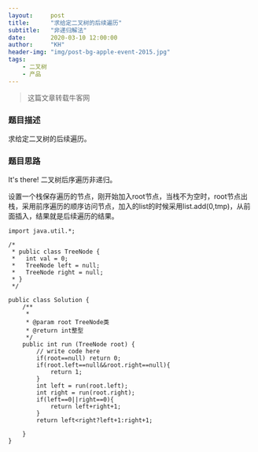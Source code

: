 ```yaml
---
layout:     post
title:      "求给定二叉树的后续遍历"
subtitle:   "非递归解法"
date:       2020-03-10 12:00:00
author:     "KH"
header-img: "img/post-bg-apple-event-2015.jpg"
tags:
    - 二叉树
    - 产品
---
```


> 这篇文章转载牛客网

### 题目描述

求给定二叉树的后续遍历。

### 题目思路

It's there! 二叉树后序遍历非递归。

设置一个栈保存遍历的节点，刚开始加入root节点，当栈不为空时，root节点出栈，采用前序遍历的顺序访问节点，加入的list的时候采用list.add(0,tmp)，从前面插入，结果就是后续遍历的结果。

```vim
import java.util.*;

/*
 * public class TreeNode {
 *   int val = 0;
 *   TreeNode left = null;
 *   TreeNode right = null;
 * }
 */

public class Solution {
    /**
     * 
     * @param root TreeNode类 
     * @return int整型
     */
    public int run (TreeNode root) {
        // write code here
        if(root==null) return 0;
        if(root.left==null&&root.right==null){
            return 1;
        }
        int left = run(root.left);
        int right = run(root.right);
        if(left==0||right==0){
            return left+right+1;
        }
        return left<right?left+1:right+1;
        
    }
}
```







